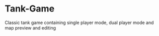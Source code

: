 # Tank-Game
Classic tank game containing single player mode, dual player mode and map preview and editing

